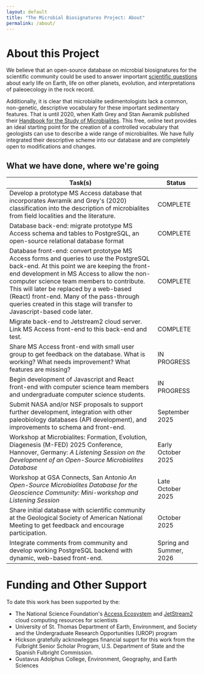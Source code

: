```yaml
---
layout: default
title: "The Microbial Biosignatures Project: About"
permalink: /about/
---
```


<h1>About this Project</h1>

<p>
  We believe that an open-source database on microbial biosignatures for the scientific community
  could be used to answer important
  <a href="{{ '/science/' | relative_url }}">scientific questions</a> about early life on
  Earth, life on other planets, evolution, and interpretations of
  paleoecology in the rock record.
</p>

<p>
  Additionally, it is clear that microbialite sedimentologists
  lack a common, non-genetic, descriptive vocabulary for these
  important sedimentary features. That is until 2020, when Kath Grey and Stan Awramik published their
  <a
    href="https://www.dmp.wa.gov.au/Geological-Survey/Handbook-for-the-study-and-26950.aspx"
    >Handbook for the Study of Microbialites</a
  >. This free, online text provides an ideal starting point for the
  creation of a controlled vocabulary that geologists can use to
  describe a wide range of microbialites. We have fully integrated their
  descriptive scheme into our database and are completely open to modifications and changes.
</p>

<h2>What we have done, where we're going</h2>

<table class="pure-table pure-table-bordered">
  <thead>
    <tr>
      <th>Task(s)</th>
      <th>Status</th>
    </tr>
  </thead>
  <tbody>
    <tr class="pure-table-odd">
      <td>
        Develop a prototype MS Access database that incorporates Awramik
        and Grey's (2020) classification into the description of
        microbialites from field localities and the literature.
      </td>
      <td>COMPLETE</td>
    </tr>
    <tr>
      <td>
        Database back-end: migrate prototype MS Access schema and tables
        to PostgreSQL, an open-source relational database format
      </td>
      <td>COMPLETE</td>
    </tr>
    <tr class="pure-table-odd">
      <td>
        Database front-end: convert prototype MS Access forms and
        queries to use the PostgreSQL back-end. At this point we are
        keeping the front-end development in MS Access to allow the
        non-computer science team members to contribute. This will later
        be replaced by a web-based (React) front-end. Many of the
        pass-through queries created in this stage will transfer to
        Javascript-based code later.
      </td>
      <td>COMPLETE</td>
    </tr>
    <tr>
      <td>
        Migrate back-end to Jetstream2 cloud server. Link MS Access
        front-end to this back-end and test.
      </td>
      <td>COMPLETE</td>
    </tr>
    <tr class="pure-table-odd">
      <td>
        Share MS Access front-end with small user group to get feedback
        on the database. What is working? What needs improvement? What
        features are missing?
      </td>
      <td>IN PROGRESS</td>
    </tr>
    <tr>
      <td>
        Begin development of Javascript and React front-end with
        computer science team members and undergraduate computer science
        students.
      </td>
      <td>IN PROGRESS</td>
    </tr>
    <tr class="pure-table-odd">
      <td>
        Submit NASA and/or NSF proposals to support further development,
        integration with other paleobiology databases (API development),
        and improvements to schema and front-end.
      </td>
      <td>September 2025</td>
    </tr>
    <tr>
      <td>
        Workshop at Microbialites: Formation, Evolution, Diagenesis (M-FED) 2025 Conference, Hannover, Germany: <i>A Listening Session on the Development of an Open-Source Microbialites Database</i>
      </td>
      <td>Early October 2025</td>
    </tr>
    <tr class="pure-table-odd">
      <td>
        Workshop at GSA Connects, San Antonio <i>An Open-Source Microbialites Database for the Geoscience Community: Mini-workshop and Listening Session</i>
      </td>
      <td>Late October 2025</td>
    </tr>
    <tr>
      <td>
        Share initial database with scientific community at the
        Geological Society of American National Meeting to get feedback
        and encourage participation.
      </td>
      <td>October 2025</td>
    </tr>
    <tr class="pure-table-odd">
      <td>
        Integrate comments from community and develop working PostgreSQL
        backend with dynamic, web-based front-end.
      </td>
      <td>Spring and Summer, 2026</td>
    </tr>
  </tbody>
</table>

<h1>Funding and Other Support</h1>

<p>To date this work has been supported by the:</p>
<ul>
  <li>
    The National Science Foundation's <a href = "https://access-ci.org/">Access Ecosystem</a> and <a href = "https://docs.jetstream-cloud.org/">JetStream2</a> cloud computing resources for scientists
  </li>
  <li>
    University of St. Thomas Department of Earth, Environment, and
    Society and the Undergraduate Research Opportunities (UROP) program
  </li>
    <li>
    Hickson gratefully acknowlegges financial supprt for this work from the Fulbright Senior Scholar Program, U.S. Department of State and the Spanish Fulbright Commission.
  </li>
  <li>
    Gustavus Adolphus College, Environment, Geography, and Earth
    Sciences
  </li>
</ul>
